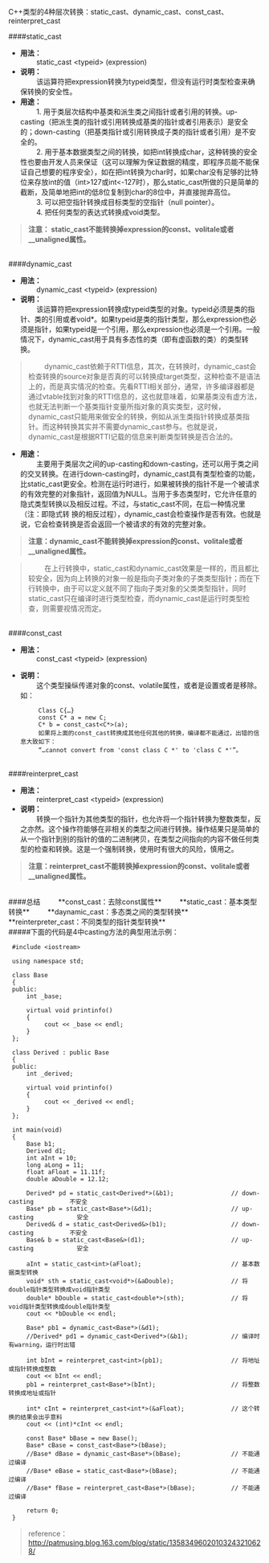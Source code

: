 C++类型的4种层次转换：static_cast、dynamic_cast、const_cast、reinterpret_cast

####static_cast

* **用法：**  
&emsp;&emsp; static_cast &lt;typeid&gt; (expression)
* **说明：**  
&emsp;&emsp; 该运算符把expression转换为typeid类型，但没有运行时类型检查来确保转换的安全性。
* **用途：**  
&emsp;&emsp; 1. 用于类层次结构中基类和派生类之间指针或者引用的转换。up-casting（把派生类的指针或引用转换成基类的指针或者引用表示）是安全的；down-casting（把基类指针或引用转换成子类的指针或者引用）是不安全的。  
&emsp;&emsp; 2. 用于基本数据类型之间的转换，如把int转换成char，这种转换的安全性也要由开发人员来保证（这可以理解为保证数据的精度，即程序员能不能保证自己想要的程序安全），如在把int转换为char时，如果char没有足够的比特位来存放int的值（int>127或int<-127时），那么static_cast所做的只是简单的截断，及简单地把int的低8位复制到char的8位中，并直接抛弃高位。  
&emsp;&emsp; 3. 可以把空指针转换成目标类型的空指针（null pointer）。  
&emsp;&emsp; 4. 把任何类型的表达式转换成void类型。  

>    **注意： static_cast不能转换掉expression的const、volitale或者__unaligned属性。**

</br>
####dynamic_cast

* **用法：**  
&emsp;&emsp; dynamic_cast &lt;typeid&gt; (expression)
* **说明：**  
&emsp;&emsp; 该运算符把expression转换成typeid类型的对象。typeid必须是类的指针、类的引用或者void\*。如果typeid是类的指针类型，那么expression也必须是指针，如果typeid是一个引用，那么expression也必须是一个引用。一般情况下，dynamic_cast用于具有多态性的类（即有虚函数的类）的类型转换。

>&emsp;&emsp; dynamic_cast依赖于RTTI信息，其次，在转换时，dynamic_cast会检查转换的source对象是否真的可以转换成target类型，这种检查不是语法上的，而是真实情况的检查。先看RTTI相关部分，通常，许多编译器都是通过vtable找到对象的RTTI信息的，这也就意味着，如果基类没有虚方法，也就无法判断一个基类指针变量所指对象的真实类型，这时候，dynamic_cast只能用来做安全的转换，例如从派生类指针转换成基类指针。而这种转换其实并不需要dynamic_cast参与。也就是说，dynamic_cast是根据RTTI记载的信息来判断类型转换是否合法的。

* **用途：**  
&emsp;&emsp; 主要用于类层次之间的up-casting和down-casting，还可以用于类之间的交叉转换。在进行down-casting时，dynamic_cast具有类型检查的功能，比static_cast更安全。检测在运行时进行，如果被转换的指针不是一个被请求的有效完整的对象指针，返回值为NULL。当用于多态类型时，它允许任意的隐式类型转换以及相反过程。不过，与static_cast不同，在后一种情况里（注：即隐式转 换的相反过程），dynamic_cast会检查操作是否有效。也就是说，它会检查转换是否会返回一个被请求的有效的完整对象。

>    **注意：dynamic_cast不能转换掉expression的const、volitale或者__unaligned属性。**

>&emsp;&emsp; 在上行转换中，static_cast和dynamic_cast效果是一样的，而且都比较安全，因为向上转换的对象一般是指向子类对象的子类类型指针；而在下行转换中，由于可以定义就不同了指向子类对象的父类类型指针，同时static_cast只在编译时进行类型检查，而dynamic_cast是运行时类型检查，则需要视情况而定。

</br>
####const_cast

* **用法：**  
&emsp;&emsp; const_cast &lt;typeid&gt; (expression)
* **说明：**  
&emsp;&emsp; 这个类型操纵传递对象的const、volatile属性，或者是设置或者是移除。如：

           Class C{…}
           const C* a = new C;
           C* b = const_cast<C*>(a);
           如果将上面的const_cast转换成其他任何其他的转换，编译都不能通过，出错的信息大致如下：
           “…cannot convert from 'const class C *' to 'class C *'”。

</br>
####reinterpret_cast

* **用法：**  
&emsp;&emsp; reinterpret_cast &lt;typeid&gt; (expression)
* **说明：**  
&emsp;&emsp; 转换一个指针为其他类型的指针，也允许将一个指针转换为整数类型，反之亦然。这个操作符能够在非相关的类型之间进行转换。操作结果只是简单的从一个指针到别的指针的值的二进制拷贝，在类型之间指向的内容不做任何类型的检查和转换。这是一个强制转换，使用时有很大的风险，慎用之。  

>    **注意：reinterpret_cast不能转换掉expression的const、volitale或者__unaligned属性。**

</br>
####总结
&emsp;&emsp; **const_cast：去除const属性**  
&emsp;&emsp; **static_cast：基本类型转换**  
&emsp;&emsp; **daynamic_cast：多态类之间的类型转换**  
&emsp;&emsp; **reinterpreter_cast：不同类型的指针类型转换**  

</br>
#####下面的代码是4中casting方法的典型用法示例：

     #include <iostream>

     using namespace std;

     class Base
     {
     public:
         int _base;

         virtual void printinfo()
         {
              cout << _base << endl;
         }
     };

     class Derived : public Base
     {
     public:
         int _derived;

         virtual void printinfo()
         {
              cout << _derived << endl;
         }
     };

     int main(void)
     {
         Base b1;
         Derived d1;
         int aInt = 10;
         long aLong = 11;
         float aFloat = 11.11f;
         double aDouble = 12.12;

         Derived* pd = static_cast<Derived*>(&b1);                // down-casting          不安全
         Base* pb = static_cast<Base*>(&d1);                      // up-casting            安全
         Derived& d = static_cast<Derived&>(b1);                  // down-casting          不安全
         Base& b = static_cast<Base&>(d1);                        // up-casting            安全

         aInt = static_cast<int>(aFloat);                         // 基本数据类型转换
         void* sth = static_cast<void*>(&aDouble);                // 将double指针类型转换成void指针类型
         double* bDouble = static_cast<double*>(sth);             // 将void指针类型转换成double指针类型
         cout << *bDouble << endl;

         Base* pb1 = dynamic_cast<Base*>(&d1);
         //Derived* pd1 = dynamic_cast<Derived*>(&b1);            // 编译时有warning，运行时出错

         int bInt = reinterpret_cast<int>(pb1);                   // 将地址或指针转换成整数
         cout << bInt << endl;
         pb1 = reinterpret_cast<Base*>(bInt);                     // 将整数转换成地址或指针

         int* cInt = reinterpret_cast<int*>(&aFloat);             // 这个转换的结果会出乎意料
         cout << (int)*cInt << endl;

         const Base* bBase = new Base();
         Base* cBase = const_cast<Base*>(bBase);
         //Base* dBase = dynamic_cast<Base*>(bBase);              // 不能通过编译
         //Base* eBase = static_cast<Base*>(bBase);               // 不能通过编译
         //Base* fBase = reinterpret_cast<Base*>(bBase);          // 不能通过编译

         return 0;
     }


> reference：http://patmusing.blog.163.com/blog/static/13583496020103243210628/